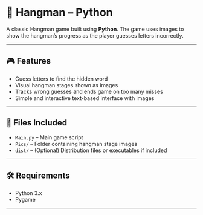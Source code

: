 # 🎯 Hangman – Python

A classic Hangman game built using **Python**. The game uses images to show the hangman’s progress as the player guesses letters incorrectly.

---

## 🎮 Features

- Guess letters to find the hidden word  
- Visual hangman stages shown as images  
- Tracks wrong guesses and ends game on too many misses  
- Simple and interactive text-based interface with images

---

## 📁 Files Included

- `Main.py` – Main game script  
- `Pics/` – Folder containing hangman stage images  
- `dist/` – (Optional) Distribution files or executables if included

---

## 🛠 Requirements

- Python 3.x  
- Pygame

---
